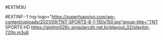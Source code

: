 #EXTM3U

#EXTINF:-1 tvg-logo="https://supertvaovivo.com/wp-content/uploads/2021/09/TNT-SPORTS-8-1-150x150.jpg"group-title="TNT SPORTS HD
https://glxlmn026c.singularcdn.net.br/playout_02/playlist-720p.m3u8
